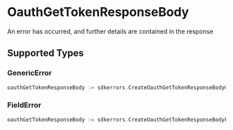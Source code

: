 # OauthGetTokenResponseBody

An error has occurred, and further details are contained in the response


## Supported Types

### GenericError

```go
oauthGetTokenResponseBody := sdkerrors.CreateOauthGetTokenResponseBodyGenericError(components.GenericError{/* values here */})
```

### FieldError

```go
oauthGetTokenResponseBody := sdkerrors.CreateOauthGetTokenResponseBodyFieldError(components.FieldError{/* values here */})
```

